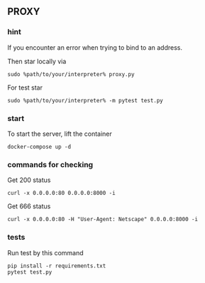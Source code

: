 ## PROXY

### hint
If you encounter an error when trying to bind to an address.

Then star locally via
    
    sudo %path/to/your/interpreter% proxy.py

For test star

    sudo %path/to/your/interpreter% -m pytest test.py

    

### start
To start the server, lift the container
    
    docker-compose up -d

### commands for checking
Get 200 status

    curl -x 0.0.0.0:80 0.0.0.0:8000 -i

Get 666 status

    curl -x 0.0.0.0:80 -H "User-Agent: Netscape" 0.0.0.0:8000 -i

### tests
Run test by this command

    pip install -r requirements.txt
    pytest test.py
